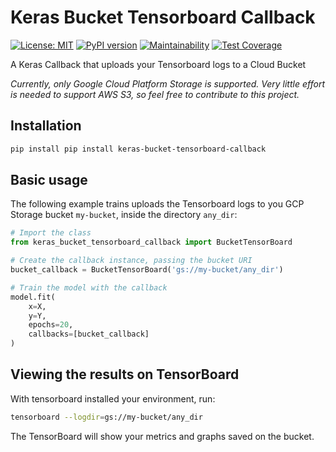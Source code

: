 # Keras Bucket Tensorboard Callback

[![License: MIT](https://img.shields.io/badge/License-MIT-yellow.svg)](https://opensource.org/licenses/MIT)
[![PyPI version](https://badge.fury.io/py/keras-bucket-tensorboard-callback.svg)](https://badge.fury.io/py/keras-bucket-tensorboard-callback)
[![Maintainability](https://api.codeclimate.com/v1/badges/74540030ca0b44ff2dfb/maintainability)](https://codeclimate.com/github/neuronio-ai/keras_bucket_tensorboard_callback/maintainability)
[![Test Coverage](https://api.codeclimate.com/v1/badges/74540030ca0b44ff2dfb/test_coverage)](https://codeclimate.com/github/neuronio-ai/keras_bucket_tensorboard_callback/test_coverage)

A Keras Callback that uploads your Tensorboard logs to a Cloud Bucket

*Currently, only Google Cloud Platform Storage is supported. Very little effort
is needed to support AWS S3, so feel free to contribute to this project.*

## Installation
```bash
pip install pip install keras-bucket-tensorboard-callback
```

## Basic usage

The following example trains uploads the Tensorboard logs to you GCP Storage
bucket `my-bucket`, inside the directory `any_dir`:

```python
# Import the class
from keras_bucket_tensorboard_callback import BucketTensorBoard

# Create the callback instance, passing the bucket URI
bucket_callback = BucketTensorBoard('gs://my-bucket/any_dir')

# Train the model with the callback
model.fit(
    x=X,
    y=Y,
    epochs=20,
    callbacks=[bucket_callback]
)
```

## Viewing the results on TensorBoard
With tensorboard installed your environment, run:
```bash
tensorboard --logdir=gs://my-bucket/any_dir
```

The TensorBoard will show your metrics and graphs saved on the bucket.